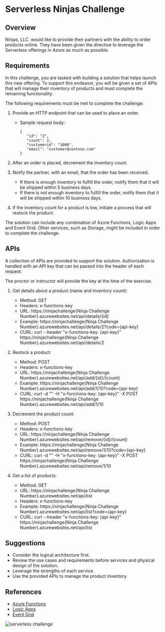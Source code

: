# Serverless Ninjas Challenge

## Overview

Ninjas, LLC. would like to provide their partners with the ability to order products online. They have been given the directive to leverage the Serverless offerings in Azure as much as possible.

## Requirements

In this challenge, you are tasked with building a solution that helps launch this new offering. To support this endeavor, you will be given a set of APIs that will manage their inventory of products and must complete the remaining functionality.

The following requirements must be met to complete the challenge:

1) Provide an HTTP endpoint that can be used to place an order.

   * Sample request body:

         {
            "id": "2",
            "count": 2,
            "customerid": "1000",
            "email": "customer@contoso.com"
         }

2) After an order is placed, decrement the inventory count.

3) Notify the partner, with an email, that the order has been received.

   * If there is enough inventory to fulfill the order, notify them that it will be shipped within 5 business days.
   * If there is not enough inventory to fulfill the order, notify them that it will be shipped within 10 business days.

4) If the inventory count for a product is low, initiate a process that will restock the product.

The solution can include any combination of Azure Functions, Logic Apps and Event Grid. Other services, such as Storage, might be included in order to complete the challenge. 

## APIs

A collection of APIs are provided to support the solution. Authorization is handled with an API key that can be passed into the header of each request. 

The proctor or instructor will provide the key at the time of the exercise.

1) Get details about a product (name and inventory count):

   * Method: GET
   * Headers: x-functions-key
   * URL: https://ninjachallenge{Ninja Challenge Number}.azurewebsites.net/api/details/{id}
   * Example: https://ninjachallenge{Ninja Challenge Number}.azurewebsites.net/api/details/2?code={api-key}
   * CURL: curl --header "x-functions-key: {api-key}" https://ninjachallenge{Ninja Challenge Number}.azurewebsites.net/api/details/2

2) Restock a product:

   * Method: POST
   * Headers: x-functions-key
   * URL: https://ninjachallenge{Ninja Challenge Number}.azurewebsites.net/api/add/{id}/{count}
   * Example: https://ninjachallenge{Ninja Challenge Number}.azurewebsites.net/api/add/1/10?code={api-key}
   * CURL: curl -d "" -H "x-functions-key: {api-key}" -X POST https://ninjachallenge{Ninja Challenge Number}.azurewebsites.net/api/add/1/10

3) Decrement the product count:

   * Method: POST
   * Headers: x-functions-key
   * URL: https://ninjachallenge{Ninja Challenge Number}.azurewebsites.net/api/remove/{id}/{count}
   * Example: https://ninjachallenge{Ninja Challenge Number}.azurewebsites.net/api/remove/1/10?code={api-key}
   * CURL: curl -d "" -H "x-functions-key: {api-key}" -X POST https://ninjachallenge{Ninja Challenge Number}.azurewebsites.net/api/remove/1/10

4) Get a list of products:

   * Method: GET
   * URL: https://ninjachallenge{Ninja Challenge Number}.azurewebsites.net/api/list
   * Headers: x-functions-key
   * Example: https://ninjachallenge{Ninja Challenge Number}.azurewebsites.net/api/list?code={api-key}
   * CURL: curl --header "x-functions-key: {api-key}" https://ninjachallenge{Ninja Challenge Number}.azurewebsites.net/api/list

## Suggestions

* Consider the logical architecture first.
* Review the use cases and requirements before services and physical design of the solution.
* Leverage the strengths of each service.
* Use the provided APIs to manage the product inventory.

## References

* [Azure Functions](https://docs.microsoft.com/en-us/azure/azure-functions/functions-overview "Azure Functions")
* [Logic Apps](https://docs.microsoft.com/en-us/azure/logic-apps/ "Azure Logic Apps")
* [Event Grid](https://docs.microsoft.com/en-us/azure/event-grid/overview "Azure Event Grid")

![serverless challenge](https://github.com/codingwithsasquatch/serverless_ninjas_workshop/raw/master/7-Serverless_Challenge/Ninja.jpg "Serverless Challenge")
